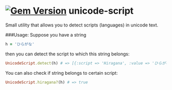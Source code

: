 [![Gem Version](https://badge.fury.io/rb/unicode-script.png)](http://badge.fury.io/rb/unicode-script)
unicode-script
==============

Small utility that allows you to detect scripts (languages) in unicode text.

###Usage: 
Suppose you have a string 

```ruby
h = 'ひらがな'
```

then you can detect the script to which this string belongs: 

```ruby
UnicodeScript.detect(h) # => [{:script => 'Hiragana', :value => 'ひらがな'}]
```

You can also check if string belongs to certain script:

```ruby
UnicodeScript.hiragana?(h) # => true
```
